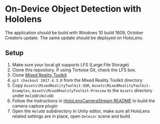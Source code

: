 # On-Device Object Detection with Hololens

The application should be build with Windows 10 build 1809, October Creators update. The same update should be deployed on HoloLens.

## Setup
1. Make sure your local git supports LFS (Large File Storage)
2. Clone this repository. If using Tortoise Git, check the LFS box.
3. Clone [Mixed Reality Toolkit](https://github.com/Microsoft/MixedRealityToolkit-Unity)
4. `git checkout 2017.4.3.0` from the Mixed Reality Toolkit directory
5. Copy `Assets\MixedRealityToolkit-SDK`, `Assets\MixedRealityToolkit-Examples`, `Assets\MixedRealityToolkit-Preview` to the `Assets` directory under `HoloOD\HoloOD`
6. Follow the instructions in [HoloLensCameraStream README](https://github.com/fierval/HoloOD/tree/master/HoloLensCameraStream) to build the camera capture plugin
7. Open the `HoloOD` subdirectory in Unity editor, make sure all HoloLens related settings are in place, open `Detecor` scene and build.